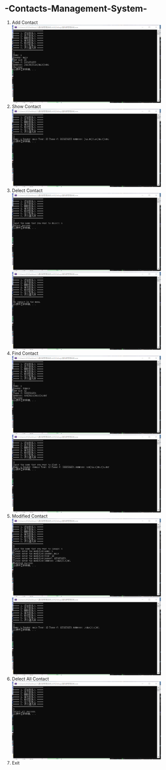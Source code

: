 # -Contacts-Management-System-

1. Add Contact
![image](https://github.com/2097657502/-Contacts-Management-System-/blob/main/%E9%80%9A%E8%AE%AF%E5%BD%95%E7%AE%A1%E7%90%86%E7%B3%BB%E7%BB%9F/1.png)
2. Show Contact
![image](https://github.com/2097657502/-Contacts-Management-System-/blob/main/%E9%80%9A%E8%AE%AF%E5%BD%95%E7%AE%A1%E7%90%86%E7%B3%BB%E7%BB%9F/2.png)
3. Delect Contact
![image](https://github.com/2097657502/-Contacts-Management-System-/blob/main/%E9%80%9A%E8%AE%AF%E5%BD%95%E7%AE%A1%E7%90%86%E7%B3%BB%E7%BB%9F/3.png)
![image](https://github.com/2097657502/-Contacts-Management-System-/blob/main/%E9%80%9A%E8%AE%AF%E5%BD%95%E7%AE%A1%E7%90%86%E7%B3%BB%E7%BB%9F/3-1.png)
4. Find Contact
![image](https://github.com/2097657502/-Contacts-Management-System-/blob/main/%E9%80%9A%E8%AE%AF%E5%BD%95%E7%AE%A1%E7%90%86%E7%B3%BB%E7%BB%9F/4-1.png)
![image](https://github.com/2097657502/-Contacts-Management-System-/blob/main/%E9%80%9A%E8%AE%AF%E5%BD%95%E7%AE%A1%E7%90%86%E7%B3%BB%E7%BB%9F/4-2.png)
5. Modified Contact
![image](https://github.com/2097657502/-Contacts-Management-System-/blob/main/%E9%80%9A%E8%AE%AF%E5%BD%95%E7%AE%A1%E7%90%86%E7%B3%BB%E7%BB%9F/5-1.png)
![image](https://github.com/2097657502/-Contacts-Management-System-/blob/main/%E9%80%9A%E8%AE%AF%E5%BD%95%E7%AE%A1%E7%90%86%E7%B3%BB%E7%BB%9F/5-2.png)
6. Delect All Contact
![image](https://github.com/2097657502/-Contacts-Management-System-/blob/main/%E9%80%9A%E8%AE%AF%E5%BD%95%E7%AE%A1%E7%90%86%E7%B3%BB%E7%BB%9F/6.png)
7. Exit

